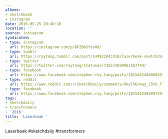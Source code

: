 ```yaml
---
albums:
- sketchbook
- instagram
date: 2016-05-25 20:46:10
location: ''
source: instagram
syndicated:
- type: instagram
  url: https://instagram.com/p/BF2BmSfsoHd/
- type: tumblr
  url: https://roytang.tumblr.com/post/144922043310/laserbeak-sketchdaily-transformers
- type: twitter
  url: https://twitter.com/roytang/statuses/735572698961567744/
- type: facebook
  url: https://www.facebook.com/stephen.roy.tang/posts/10154624868883912:0
- type: reddit
  url: https://www.reddit.com/r/SketchDaily/comments/4kylh6/may_25th_flies/d3jkcz0/
- type: facebook
  url: https://www.facebook.com/stephen.roy.tang/posts/10154624868973912
tags:
- sketchdaily
- transformers
- '2016'
title: 'Laserbeak '
---
```


Laserbeak #sketchdaily #transformers